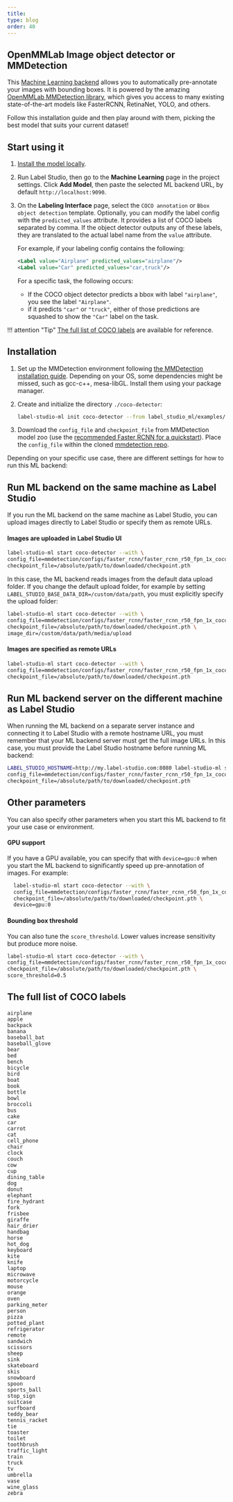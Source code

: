 ```yaml
---
title:
type: blog
order: 40
---
```


## OpenMMLab Image object detector or MMDetection

This [Machine Learning backend](/guide/ml.html) allows you to automatically pre-annotate your images with bounding boxes. It is powered by the amazing [OpenMMLab MMDetection library](https://github.com/open-mmlab/mmdetection), which gives you access to many existing state-of-the-art models like FasterRCNN, RetinaNet, YOLO, and others. 

Follow this installation guide and then play around with them, picking the best model that suits your current dataset!


## Start using it

1. [Install the model locally](#Installation).

2. Run Label Studio, then go to the **Machine Learning** page in the project settings. Click **Add Model**, then paste the selected ML backend URL, by default `http://localhost:9090`.

3. On the **Labeling Interface** page, select the `COCO annotation` or `Bbox object detection` template. 
   Optionally, you can modify the label config with the `predicted_values` attribute. It provides a list of COCO labels separated by comma. If the object detector outputs any of these labels, they are translated to the actual label name from the `value` attribute.

    For example, if your labeling config contains the following:
    
    ```xml
    <Label value="Airplane" predicted_values="airplane"/>
    <Label value="Car" predicted_values="car,truck"/>
    ```
   For a specific task, the following occurs:
    - If the COCO object detector predicts a bbox with label `"airplane"`, you see the label `"Airplane"`.
    - if it predicts `"car"` or `"truck"`, either of those predictions are squashed to show the `"Car"` label on the task.

!!! attention "Tip"
    [The full list of COCO labels](#The-full-list-of-COCO-labels) are available for reference. 


## Installation

1. Set up the MMDetection environment following [the MMDetection installation guide](https://mmdetection.readthedocs.io/en/v1.2.0/INSTALL.html). Depending on your OS, some dependencies might be missed, such as gcc-c++, mesa-libGL. Install them using your package manager.

2. Create and initialize the directory `./coco-detector`:

    ```bash
    label-studio-ml init coco-detector --from label_studio_ml/examples/mmdetection/mmdetection.py
    ```

3. Download the `config_file` and `checkpoint_file` from MMDetection model zoo (use the [recommended Faster RCNN for a quickstart](https://mmdetection.readthedocs.io/en/latest/1_exist_data_model.html#inference-with-existing-models)). Place the `config_file` within the cloned [mmdetection repo](https://github.com/open-mmlab/mmdetection).

Depending on your specific use case, there are different settings for how to run this ML backend:


## Run ML backend on the same machine as Label Studio

If you run the ML backend on the same machine as Label Studio, you can upload images directly to Label Studio or specify them as remote URLs. 

#### Images are uploaded in Label Studio UI
   ```bash
   label-studio-ml start coco-detector --with \
   config_file=mmdetection/configs/faster_rcnn/faster_rcnn_r50_fpn_1x_coco.py \
   checkpoint_file=/absolute/path/to/downloaded/checkpoint.pth
   ```
In this case, the ML backend reads images from the default data upload folder.
If you change the default upload folder, for example by setting `LABEL_STUDIO_BASE_DATA_DIR=/custom/data/path`, you must explicitly specify the upload folder:

   ```bash
   label-studio-ml start coco-detector --with \
   config_file=mmdetection/configs/faster_rcnn/faster_rcnn_r50_fpn_1x_coco.py \
   checkpoint_file=/absolute/path/to/downloaded/checkpoint.pth \
   image_dir=/custom/data/path/media/upload
   ```

#### Images are specified as remote URLs

   ```bash
   label-studio-ml start coco-detector --with \
   config_file=mmdetection/configs/faster_rcnn/faster_rcnn_r50_fpn_1x_coco.py \
   checkpoint_file=/absolute/path/to/downloaded/checkpoint.pth
   ```

## Run ML backend server on the different machine as Label Studio

When running the ML backend on a separate server instance and connecting it to Label Studio with a remote hostname URL, you must remember that your ML backend server must get the full image URLs.
In this case, you must provide the Label Studio hostname before running ML backend:

   ```bash
   LABEL_STUDIO_HOSTNAME=http://my.label-studio.com:8080 label-studio-ml start coco-detector --with \
   config_file=mmdetection/configs/faster_rcnn/faster_rcnn_r50_fpn_1x_coco.py \
   checkpoint_file=/absolute/path/to/downloaded/checkpoint.pth
   ```


## Other parameters

You can also specify other parameters when you start this ML backend to fit your use case or environment.

#### GPU support

If you have a GPU available, you can specify that with `device=gpu:0` when you start the ML backend to significantly speed up pre-annotation of images. For example:

 ```bash
   label-studio-ml start coco-detector --with \
   config_file=mmdetection/configs/faster_rcnn/faster_rcnn_r50_fpn_1x_coco.py \
   checkpoint_file=/absolute/path/to/downloaded/checkpoint.pth \
   device=gpu:0
   ```

#### Bounding box threshold

You can also tune the `score_threshold`. Lower values increase sensitivity but produce more noise.

   ```bash
   label-studio-ml start coco-detector --with \
   config_file=mmdetection/configs/faster_rcnn/faster_rcnn_r50_fpn_1x_coco.py \
   checkpoint_file=/absolute/path/to/downloaded/checkpoint.pth \
   score_threshold=0.5
   ```
     

## The full list of COCO labels

```text
airplane
apple
backpack
banana
baseball_bat
baseball_glove
bear
bed
bench
bicycle
bird
boat
book
bottle
bowl
broccoli
bus
cake
car
carrot
cat
cell_phone
chair
clock
couch
cow
cup
dining_table
dog
donut
elephant
fire_hydrant
fork
frisbee
giraffe
hair_drier
handbag
horse
hot_dog
keyboard
kite
knife
laptop
microwave
motorcycle
mouse
orange
oven
parking_meter
person
pizza
potted_plant
refrigerator
remote
sandwich
scissors
sheep
sink
skateboard
skis
snowboard
spoon
sports_ball
stop_sign
suitcase
surfboard
teddy_bear
tennis_racket
tie
toaster
toilet
toothbrush
traffic_light
train
truck
tv
umbrella
vase
wine_glass
zebra
```
